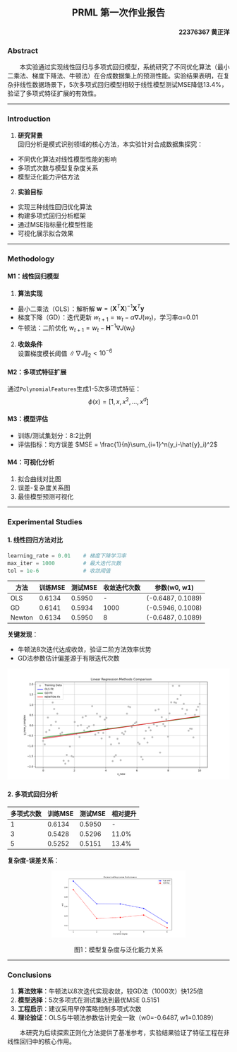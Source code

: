 ## <center> PRML 第一次作业报告 </center>

#### <div align="right"> 22376367 黄正洋 </div>

### Abstract
&emsp;&emsp;本实验通过实现线性回归与多项式回归模型，系统研究了不同优化算法（最小二乘法、梯度下降法、牛顿法）在合成数据集上的预测性能。实验结果表明，在复杂非线性数据场景下，5次多项式回归模型相较于线性模型测试MSE降低13.4%，验证了多项式特征扩展的有效性。

---

### Introduction
1. **研究背景**  
回归分析是模式识别领域的核心方法，本实验针对合成数据集探究：
- 不同优化算法对线性模型性能的影响
- 多项式次数与模型复杂度关系
- 模型泛化能力评估方法

2. **实验目标**  
- 实现三种线性回归优化算法
- 构建多项式回归分析框架
- 通过MSE指标量化模型性能
- 可视化展示拟合效果

---

### Methodology

#### M1：线性回归模型
1. **算法实现**  
- 最小二乘法（OLS）：解析解 $\mathbf{w} = (\mathbf{X}^T\mathbf{X})^{-1}\mathbf{X}^T\mathbf{y}$
- 梯度下降（GD）：迭代更新 $w_{t+1} = w_t - \alpha \nabla J(w_t)$，学习率α=0.01
- 牛顿法：二阶优化 $w_{t+1} = w_t - \mathbf{H}^{-1}\nabla J(w_t)$

2. **收敛条件**  
设置梯度模长阈值 $\|\nabla J\|_2 < 10^{-6}$

#### M2：多项式特征扩展
通过`PolynomialFeatures`生成1-5次多项式特征：
$$\phi(x) = [1, x, x^2, ..., x^d]$$

#### M3：模型评估
- 训练/测试集划分：8:2比例
- 评估指标：均方误差 $MSE = \frac{1}{n}\sum_{i=1}^n(y_i-\hat{y}_i)^2$

#### M4：可视化分析
1. 拟合曲线对比图
2. 误差-复杂度关系图
3. 最佳模型预测可视化

---

### Experimental Studies

#### 1. 线性回归方法对比
```python
learning_rate = 0.01    # 梯度下降学习率
max_iter = 1000         # 最大迭代次数
tol = 1e-6              # 收敛阈值
```
| 方法    | 训练MSE | 测试MSE | 收敛迭代次数 | 参数(w0, w1)       |
|---------|---------|---------|--------------|--------------------|
| OLS     | 0.6134  | 0.5950  | -            | (-0.6487, 0.1089)  |
| GD      | 0.6141  | 0.5934  | 1000         | (-0.5946, 0.1008)  |
| Newton  | 0.6134  | 0.5950  | 8            | (-0.6487, 0.1089)  |

**关键发现**：
- 牛顿法8次迭代达成收敛，验证二阶方法效率优势
- GD法参数估计偏差源于有限迭代次数

![线性回归对比](results/linear_fit_comparison.png)

#### 2. 多项式回归分析
| 多项式次数 | 训练MSE | 测试MSE | 相对提升 |
|------------|---------|---------|----------|
| 1          | 0.6134  | 0.5950  | -        |
| 3          | 0.5428  | 0.5296  | 11.0%    |
| 5          | 0.5252  | 0.5151  | 13.4%    |

**复杂度-误差关系**：
<div align="center">
  <img src="results/poly_mse_comparison.png" width="60%">
  <p>图1：模型复杂度与泛化能力关系</p>
</div>

---

### Conclusions
1. **算法效率**：牛顿法以8次迭代实现收敛，较GD法（1000次）快125倍
2. **模型选择**：5次多项式在测试集达到最优MSE 0.5151
3. **工程启示**：建议采用早停策略控制多项式次数
4. **理论验证**：OLS与牛顿法参数估计完全一致（w0=-0.6487, w1=0.1089）

&emsp;&emsp;本研究为后续探索正则化方法提供了基准参考，实验结果验证了特征工程在非线性回归中的核心作用。
